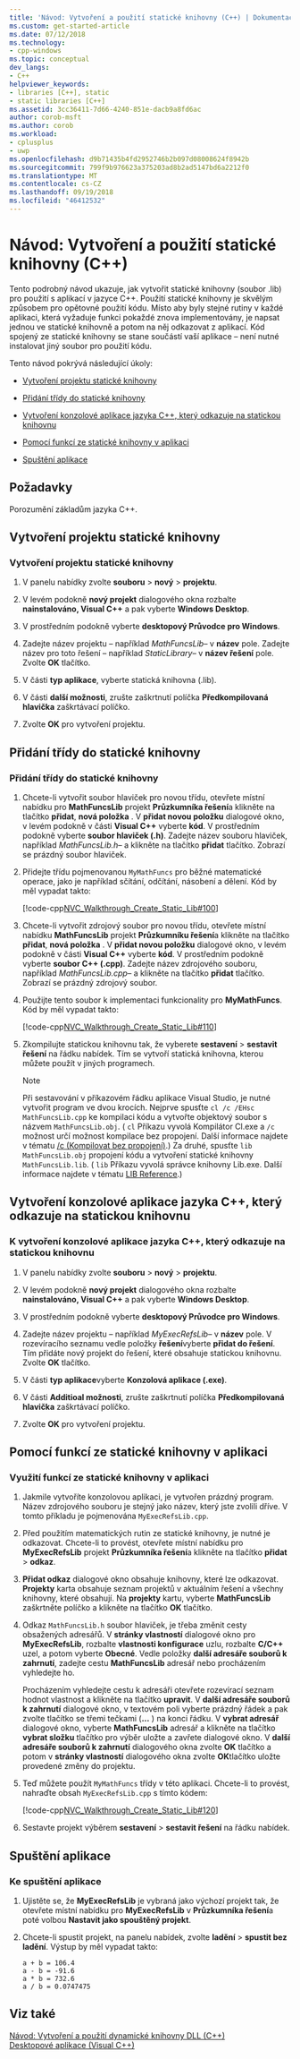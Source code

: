 ```yaml
---
title: 'Návod: Vytvoření a použití statické knihovny (C++) | Dokumentace Microsoftu'
ms.custom: get-started-article
ms.date: 07/12/2018
ms.technology:
- cpp-windows
ms.topic: conceptual
dev_langs:
- C++
helpviewer_keywords:
- libraries [C++], static
- static libraries [C++]
ms.assetid: 3cc36411-7d66-4240-851e-dacb9a8fd6ac
author: corob-msft
ms.author: corob
ms.workload:
- cplusplus
- uwp
ms.openlocfilehash: d9b71435b4fd2952746b2b097d08008624f8942b
ms.sourcegitcommit: 799f9b976623a375203ad8b2ad5147bd6a2212f0
ms.translationtype: MT
ms.contentlocale: cs-CZ
ms.lasthandoff: 09/19/2018
ms.locfileid: "46412532"
---
```

# <a name="walkthrough-creating-and-using-a-static-library-c"></a>Návod: Vytvoření a použití statické knihovny (C++)

Tento podrobný návod ukazuje, jak vytvořit statické knihovny (soubor .lib) pro použití s aplikací v jazyce C++. Použití statické knihovny je skvělým způsobem pro opětovné použití kódu. Místo aby byly stejné rutiny v každé aplikaci, která vyžaduje funkci pokaždé znova implementovány, je napsat jednou ve statické knihovně a potom na něj odkazovat z aplikací. Kód spojený ze statické knihovny se stane součástí vaší aplikace – není nutné instalovat jiný soubor pro použití kódu.

Tento návod pokrývá následující úkoly:

- [Vytvoření projektu statické knihovny](#CreateLibProject)

- [Přidání třídy do statické knihovny](#AddClassToLib)

- [Vytvoření konzolové aplikace jazyka C++, který odkazuje na statickou knihovnu](#CreateAppToRefTheLib)

- [Pomocí funkcí ze statické knihovny v aplikaci](#UseLibInApp)

- [Spuštění aplikace](#RunApp)

## <a name="prerequisites"></a>Požadavky

Porozumění základům jazyka C++.

##  <a name="CreateLibProject"></a> Vytvoření projektu statické knihovny

### <a name="to-create-a-static-library-project"></a>Vytvoření projektu statické knihovny

1. V panelu nabídky zvolte **souboru** > **nový** > **projektu**.

2. V levém podokně **nový projekt** dialogového okna rozbalte **nainstalováno, Visual C++** a pak vyberte **Windows Desktop**.

3. V prostředním podokně vyberte **desktopový Průvodce pro Windows**.

4. Zadejte název projektu – například *MathFuncsLib*– v **název** pole. Zadejte název pro toto řešení – například *StaticLibrary*– v **název řešení** pole. Zvolte **OK** tlačítko.

5. V části **typ aplikace**, vyberte statická knihovna (.lib).

6. V části **další možnosti**, zrušte zaškrtnutí políčka **Předkompilovaná hlavička** zaškrtávací políčko.

7. Zvolte **OK** pro vytvoření projektu.

##  <a name="AddClassToLib"></a> Přidání třídy do statické knihovny

### <a name="to-add-a-class-to-the-static-library"></a>Přidání třídy do statické knihovny

1. Chcete-li vytvořit soubor hlaviček pro novou třídu, otevřete místní nabídku pro **MathFuncsLib** projekt **Průzkumníka řešení**a klikněte na tlačítko **přidat**, **nová položka** . V **přidat novou položku** dialogové okno, v levém podokně v části **Visual C++** vyberte **kód**. V prostředním podokně vyberte **soubor hlaviček (.h)**. Zadejte název souboru hlaviček, například *MathFuncsLib.h*– a klikněte na tlačítko **přidat** tlačítko. Zobrazí se prázdný soubor hlaviček.

2. Přidejte třídu pojmenovanou `MyMathFuncs` pro běžné matematické operace, jako je například sčítání, odčítání, násobení a dělení. Kód by měl vypadat takto:

   [!code-cpp[NVC_Walkthrough_Create_Static_Lib#100](../windows/codesnippet/CPP/walkthrough-creating-and-using-a-static-library-cpp_1.h)]

3. Chcete-li vytvořit zdrojový soubor pro novou třídu, otevřete místní nabídku **MathFuncsLib** projekt **Průzkumníku řešení**a klikněte na tlačítko **přidat**, **nová položka** . V **přidat novou položku** dialogové okno, v levém podokně v části **Visual C++** vyberte **kód**. V prostředním podokně vyberte **soubor C++ (.cpp)**. Zadejte název zdrojového souboru, například *MathFuncsLib.cpp*– a klikněte na tlačítko **přidat** tlačítko. Zobrazí se prázdný zdrojový soubor.

4. Použijte tento soubor k implementaci funkcionality pro **MyMathFuncs**. Kód by měl vypadat takto:

   [!code-cpp[NVC_Walkthrough_Create_Static_Lib#110](../windows/codesnippet/CPP/walkthrough-creating-and-using-a-static-library-cpp_2.cpp)]

5. Zkompilujte statickou knihovnu tak, že vyberete **sestavení** > **sestavit řešení** na řádku nabídek. Tím se vytvoří statická knihovna, kterou můžete použít v jiných programech.

   > [!NOTE]
   > Při sestavování v příkazovém řádku aplikace Visual Studio, je nutné vytvořit program ve dvou krocích. Nejprve spusťte `cl /c /EHsc MathFuncsLib.cpp` ke kompilaci kódu a vytvořte objektový soubor s názvem `MathFuncsLib.obj`. ( `cl` Příkazu vyvolá Kompilátor Cl.exe a `/c` možnost určí možnost kompilace bez propojení. Další informace najdete v tématu [/c (Kompilovat bez propojení)](../build/reference/c-compile-without-linking.md).) Za druhé, spusťte `lib MathFuncsLib.obj` propojení kódu a vytvoření statické knihovny `MathFuncsLib.lib`. ( `lib` Příkazu vyvolá správce knihovny Lib.exe. Další informace najdete v tématu [LIB Reference](../build/reference/lib-reference.md).)

##  <a name="CreateAppToRefTheLib"></a> Vytvoření konzolové aplikace jazyka C++, který odkazuje na statickou knihovnu

### <a name="to-create-a-c-console-app-that-references-the-static-library"></a>K vytvoření konzolové aplikace jazyka C++, který odkazuje na statickou knihovnu

1. V panelu nabídky zvolte **souboru** > **nový** > **projektu**.

2. V levém podokně **nový projekt** dialogového okna rozbalte **nainstalováno, Visual C++** a pak vyberte **Windows Desktop**.

3. V prostředním podokně vyberte **desktopový Průvodce pro Windows**.

4. Zadejte název projektu – například *MyExecRefsLib*– v **název** pole. V rozevíracího seznamu vedle položky **řešení**vyberte **přidat do řešení**. Tím přidáte nový projekt do řešení, které obsahuje statickou knihovnu. Zvolte **OK** tlačítko.
5. V části **typ aplikace**vyberte **Konzolová aplikace (.exe)**.

6. V části **Additioal možnosti**, zrušte zaškrtnutí políčka **Předkompilovaná hlavička** zaškrtávací políčko.

7. Zvolte **OK** pro vytvoření projektu.

##  <a name="UseLibInApp"></a> Pomocí funkcí ze statické knihovny v aplikaci

### <a name="to-use-the-functionality-from-the-static-library-in-the-app"></a>Využití funkcí ze statické knihovny v aplikaci

1. Jakmile vytvoříte konzolovou aplikaci, je vytvořen prázdný program. Název zdrojového souboru je stejný jako název, který jste zvolili dříve. V tomto příkladu je pojmenována `MyExecRefsLib.cpp`.

2. Před použitím matematických rutin ze statické knihovny, je nutné je odkazovat. Chcete-li to provést, otevřete místní nabídku pro **MyExecRefsLib** projekt **Průzkumníka řešení**a klikněte na tlačítko **přidat** > **odkaz**.

3. **Přidat odkaz** dialogové okno obsahuje knihovny, které lze odkazovat. **Projekty** karta obsahuje seznam projektů v aktuálním řešení a všechny knihovny, které obsahují. Na **projekty** kartu, vyberte **MathFuncsLib** zaškrtněte políčko a klikněte na tlačítko **OK** tlačítko.

4. Odkaz `MathFuncsLib.h` soubor hlaviček, je třeba změnit cesty obsažených adresářů. V **stránky vlastností** dialogové okno pro **MyExecRefsLib**, rozbalte **vlastnosti konfigurace** uzlu, rozbalte **C/C++** uzel, a potom vyberte **Obecné**. Vedle položky **další adresáře souborů k zahrnutí**, zadejte cestu **MathFuncsLib** adresář nebo procházením vyhledejte ho.

   Procházením vyhledejte cestu k adresáři otevřete rozevírací seznam hodnot vlastnost a klikněte na tlačítko **upravit**. V **další adresáře souborů k zahrnutí** dialogové okno, v textovém poli vyberte prázdný řádek a pak zvolte tlačítko se třemi tečkami (**...** ) na konci řádku. V **vybrat adresář** dialogové okno, vyberte **MathFuncsLib** adresář a klikněte na tlačítko **vybrat složku** tlačítko pro výběr uložte a zavřete dialogové okno. V **další adresáře souborů k zahrnutí** dialogového okna zvolte **OK** tlačítko a potom v **stránky vlastností** dialogového okna zvolte **OK**tlačítko uložte provedené změny do projektu.

5. Teď můžete použít `MyMathFuncs` třídy v této aplikaci. Chcete-li to provést, nahraďte obsah `MyExecRefsLib.cpp` s tímto kódem:

   [!code-cpp[NVC_Walkthrough_Create_Static_Lib#120](../windows/codesnippet/CPP/walkthrough-creating-and-using-a-static-library-cpp_3.cpp)]

6. Sestavte projekt výběrem **sestavení** > **sestavit řešení** na řádku nabídek.

##  <a name="RunApp"></a> Spuštění aplikace

### <a name="to-run-the-app"></a>Ke spuštění aplikace

1. Ujistěte se, že **MyExecRefsLib** je vybraná jako výchozí projekt tak, že otevřete místní nabídku pro **MyExecRefsLib** v **Průzkumníka řešení**a poté volbou  **Nastavit jako spouštěný projekt**.

2. Chcete-li spustit projekt, na panelu nabídek, zvolte **ladění** > **spustit bez ladění**. Výstup by měl vypadat takto:

    ```Output
    a + b = 106.4
    a - b = -91.6
    a * b = 732.6
    a / b = 0.0747475
    ```

## <a name="see-also"></a>Viz také

[Návod: Vytvoření a použití dynamické knihovny DLL (C++)](../build/walkthrough-creating-and-using-a-dynamic-link-library-cpp.md)<br/>
[Desktopové aplikace (Visual C++)](../windows/desktop-applications-visual-cpp.md)